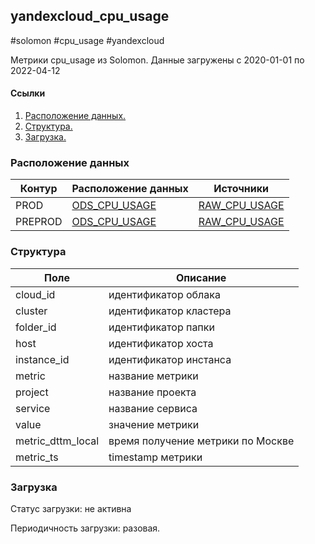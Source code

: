 ## yandexcloud_cpu_usage
#solomon #cpu_usage #yandexcloud

Метрики cpu_usage из Solomon. Данные загружены с 2020-01-01 по 2022-04-12

#### Ссылки
1. [Расположение данных.](#расположение-данных)
2. [Структура.](#структура)
3. [Загрузка.](#загрузка)


### Расположение данных
| Контур  | Расположение данных                                                                                          | Источники                                                                                                                 |
|---------|--------------------------------------------------------------------------------------------------------------|---------------------------------------------------------------------------------------------------------------------------|
| PROD    | [ODS_CPU_USAGE](https://yt.yandex-team.ru/hahn/navigation?path=//home/cloud-dwh/data/prod/ods/solomon/cpu_usage) | [RAW_CPU_USAGE](https://yt.yandex-team.ru/hahn/navigation?path=//home/cloud-dwh/data/prod/raw/solomon/yandexcloud_cpu_usage/cpu_usage)          |
| PREPROD | [ODS_CPU_USAGE](https://yt.yandex-team.ru/hahn/navigation?path=//home/cloud-dwh/data/preprod/ods/solomon/cpu_usage)   | [RAW_CPU_USAGE](https://yt.yandex-team.ru/hahn/navigation?path=//home/cloud-dwh/data/prod/raw/solomon/yandexcloud_cpu_usage/cpu_usage) |


### Структура
| Поле              | Описание                          |
|-------------------|-----------------------------------|
| cloud_id          | идентификатор облака              |
| cluster           | идентификатор кластера            |
| folder_id         | идентификатор папки               |
| host              | идентификатор хоста               |
| instance_id       | идентификатор инстанса            |
| metric            | название метрики                  |
| project           | название проекта                  |
| service           | название сервиса                  |
| value             | значение метрики                  |
| metric_dttm_local | время получение метрики по Москве |
| metric_ts         | timestamp метрики                 |


### Загрузка

Статус загрузки:  не активна

Периодичность загрузки: разовая.
